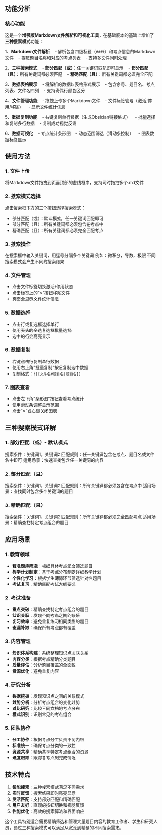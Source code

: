 ## 功能分析

### 核心功能
这是一个**增强版Markdown文件解析和可视化工具**，在基础版本的基础上增加了**三种搜索模式**功能：

1、**Markdown文件解析**
   - 解析包含四级标题（`####`）和考点信息的Markdown文件
   - 提取题目名称和对应的考点列表
   - 支持多文件同时处理

2、**三种搜索模式**
   - **部分匹配（或）**：任一关键词匹配即可显示
   - **部分匹配（且）**：所有关键词都必须匹配
   - **精确匹配（且）**：所有关键词都必须完全匹配

3、**数据表格展示**
   - 将解析的数据以表格形式展示
   - 包含序号、题目名、考点列表、文件名四列
   - 支持奇偶行颜色区分

4、**文件管理功能**
   - 拖拽上传多个Markdown文件
   - 文件标签管理（激活/停用/移除）
   - 显示文件统计信息

5、**数据复制功能**
   - 右键复制单行数据（生成Obsidian链接格式）
   - 批量选择和复制多行数据
   - 复制成功视觉反馈

6、**数据可视化**
   - 考点统计条形图
   - 动态范围筛选（滑动条控制）
   - 图表数据标签显示

  
## 使用方法

### 1. 文件上传
将Markdown文件拖拽到页面顶部的虚线框中，支持同时拖拽多个.md文件

### 2. 搜索模式选择
点击搜索框下方的三个按钮选择搜索模式：
- 部分匹配（或）：默认模式，任一关键词匹配即可
- 部分匹配（且）：所有关键词都必须包含在考点中
- 精确匹配（且）：所有关键词都必须完全匹配考点

### 3. 搜索操作
在搜索框中输入关键词，用逗号分隔多个关键词
例如：微积分，导数，极限
不同搜索模式会产生不同的搜索结果

### 4. 文件管理
- 点击文件标签切换激活/停用状态
- 点击标签上的"×"按钮移除文件
- 页面会显示文件统计信息

### 5. 数据选择
- 点击行或复选框选择单行
- 使用表头的全选复选框批量选择
- 选中的行会高亮显示

### 6. 数据复制
- 右键点击行复制单行数据
- 使用右上角"批量复制"按钮复制选中数据
- 复制格式：`![[文件名#题目名|题目名]]`

### 7. 图表查看
- 点击左下角"条形图"按钮查看考点统计
- 使用滑动条调整显示范围
- 点击"×"或右键关闭图表


## 三种搜索模式详解

### 1. 部分匹配（或）- 默认模式

搜索条件：关键词1，关键词2
匹配规则：任一关键词包含在考点、题目名或文件名中即可
适用场景：快速查找包含任一关键词的内容

### 2. 部分匹配（且）
搜索条件：关键词1，关键词2
匹配规则：所有关键词都必须包含在考点中
适用场景：查找同时包含多个关键词的题目

### 3. 精确匹配（且）
搜索条件：关键词1，关键词2
匹配规则：所有关键词都必须完全匹配考点
适用场景：精确查找特定考点组合的题目


## 应用场景

### 1. 教育领域
- **精准题库筛选**：根据具体考点组合筛选题目
- **教学计划制定**：基于考点分布制定详细教学计划
- **个性化学习**：根据学生薄弱环节筛选针对性题目
- **考试复习**：精确匹配考试大纲要求

### 2. 考试准备
- **重点突破**：精确查找特定考点组合的题目
- **知识关联**：发现不同考点之间的联系
- **复习效率**：避免重复练习相同类型的题目
- **查漏补缺**：确保所有考点都有覆盖

### 3. 内容管理
- **知识体系构建**：系统整理知识点关联关系
- **内容分类**：根据考点精确分类题目
- **质量评估**：分析题目覆盖的全面性
- **资源优化**：避免重复内容

### 4. 研究分析
- **数据挖掘**：发现知识点之间的关联模式
- **趋势分析**：分析考点组合的变化趋势
- **对比研究**：比较不同文档的考点分布
- **模式识别**：识别常见的考点组合

### 5. 团队协作
- **分工协作**：根据考点分工负责不同内容
- **标准统一**：确保考点分类的一致性
- **资源共享**：精确共享特定考点组合的资源
- **进度跟踪**：跟踪各考点的完成情况


## 技术特点
1. **智能搜索**：三种搜索模式满足不同需求
2. **实时反馈**：搜索结果即时高亮显示
3. **灵活匹配**：支持部分匹配和精确匹配
4. **用户友好**：直观的按钮切换和视觉反馈
5. **性能优化**：高效的搜索算法和界面响应

这个工具特别适合需要精确筛选和管理大量题目内容的教育工作者、学生和研究人员，通过三种搜索模式可以满足从宽泛到精确的不同搜索需求。
